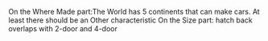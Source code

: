 On the Where Made part:The World has 5 continents that can make cars. At least there should be an Other characteristic
On the Size part: hatch back overlaps with 2-door and 4-door 